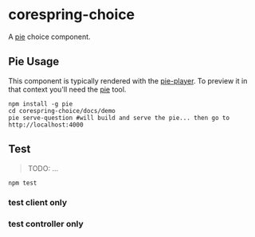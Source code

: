 # corespring-choice

A [pie](http://github.com/PieLabs/pie) choice component.

## Pie Usage

This component is typically rendered with the [pie-player](/PieLabs/pie-player). To preview it in that context you'll need the [pie](/PieLabs/pie-cli) tool.

```shell
npm install -g pie 
cd corespring-choice/docs/demo
pie serve-question #will build and serve the pie... then go to http://localhost:4000
```

## Test 

> TODO: ... 

```shell 
npm test
```

### test client only 

### test controller only 







